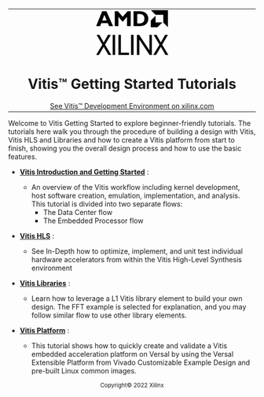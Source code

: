 <table class="sphinxhide" width="100%">
 <tr width="100%">
    <td align="center"><img src="https://raw.githubusercontent.com/Xilinx/Image-Collateral/main/xilinx-logo.png" width="30%"/><h1>Vitis™ Getting Started Tutorials</h1>
    <a href="https://www.xilinx.com/products/design-tools/vitis.html">See Vitis™ Development Environment on xilinx.com</br></a>
    </td>
 </tr>
</table>

Welcome to Vitis Getting Started to explore beginner-friendly tutorials. The tutorials here walk you through the procedure of building a design with Vitis, Vitis HLS and Libraries and how to create a Vitis platform from start to finish, showing you the overall design process and how to use the basic features.

* [**Vitis Introduction and Getting Started**](./Vitis) :
  + An overview of the Vitis workflow including kernel development, host software creation, emulation, implementation, and analysis. This tutorial is divided into two separate flows: 
    * The Data Center flow
    * The Embedded Processor flow

* [**Vitis HLS**](./Vitis_HLS) :
  * See In-Depth how to optimize, implement, and unit test individual hardware accelerators from within the Vitis High-Level Synthesis environment

* [**Vitis Libraries**](./Vitis_Libraries) :
  * Learn how to leverage a L1 Vitis library element to build your own design. The FFT example is selected for explanation, and you may follow similar flow to use other library elements.

* [**Vitis Platform**](./Vitis_Platform) :
  * This tutorial shows how to quickly create and validate a Vitis embedded acceleration platform on Versal by using the Versal Extensible Platform from Vivado Customizable Example Design and pre-built Linux common images.
  

<p align="center"><sup>Copyright&copy; 2022 Xilinx</sup></p>
